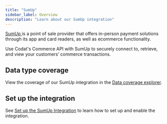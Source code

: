```yaml
---
title: "SumUp"
sidebar_label: Overview
description: "Learn about our SumUp integration"
---
```


<p><a className="external" href="https://sumup.com/" target="_blank">
  SumUp
</a> is a point of sale provider that offers in-person payment solutions through
its app and card readers, as well as ecommerce functionality.</p>

Use Codat's Commerce API with SumUp to securely connect to, retrieve, and view your customers’ commerce transactions.

## Data type coverage

View the coverage of our SumUp integration in the <a className="external" href="https://knowledge.codat.io/supported-features/commerce?view=tab-by-integration&integrationKey=pshf" target="_blank">Data coverage explorer</a>.

## Set up the integration

See [Set up the SumUp Integration](/integrations/commerce/sumup/set-up-sumup-in-production-1) to learn how to set up and enable the integration.
